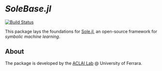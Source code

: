 # *SoleBase.jl*
 <!-- - Base layer [*Sole.jl*](https://github.com/aclai-lab/Sole.jl) -->

[![Build Status](https://api.cirrus-ci.com/github/aclai-lab/SoleBase.jl.svg)](https://cirrus-ci.com/github/aclai-lab/SoleBase.jl)

This package lays the foundations for [Sole.jl](https://github.com/aclai-lab/Sole.jl), an open-source framework for *symbolic machine learning*.


## About

The package is developed by the [ACLAI Lab](https://aclai.unife.it/en/) @ University of Ferrara.
